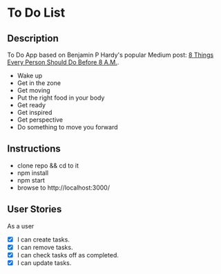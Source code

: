 # To Do List
## Description
To Do App based on Benjamin P Hardy's popular Medium post:
[8 Things Every Person Should Do Before 8 A.M.](https://themission.co/8-things-every-person-should-do-before-8-a-m-cc0233e15c8d).

+ Wake up
+ Get in the zone
+ Get moving
+ Put the right food in your body
+ Get ready
+ Get inspired
+ Get perspective
+ Do something to move you forward


## Instructions
- clone repo && cd to it
- npm install
- npm start
- browse to http://localhost:3000/

## User Stories
As a user

- [X] I can create tasks.
- [X] I can remove tasks.
- [X] I can check tasks off as completed.
- [X] I can update tasks.
